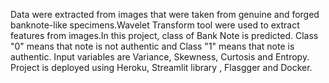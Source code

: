 Data were extracted from images that were taken from genuine and forged banknote-like specimens.Wavelet Transform tool were used to extract features from images.In this project, class of Bank Note is predicted. Class "0" means that note is not authentic and Class "1" means that note is authentic. Input variables are Variance, Skewness, Curtosis and Entropy. Project is deployed using Heroku, Streamlit library , Flasgger and Docker.

